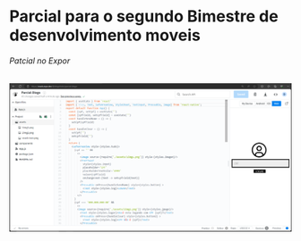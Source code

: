 # Parcial para o segundo Bimestre de desenvolvimento moveis

###### Patcial no Expor
![ttty](assets/Capturar.PNG)
